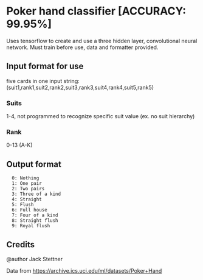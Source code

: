 # Poker hand classifier [ACCURACY: 99.95%]
Uses tensorflow to create and use a three hidden layer, convolutional neural network. Must train before use, data and formatter provided.

## Input format for use
five cards in one input string: (suit1,rank1,suit2,rank2,suit3,rank3,suit4,rank4,suit5,rank5)

### Suits
1-4, not programmed to recognize specific suit value (ex. no suit hierarchy)

### Rank
0-13 (A-K)

## Output format
      0: Nothing
      1: One pair
      2: Two pairs
      3: Three of a kind
      4: Straight
      5: Flush
      6: Full house
      7: Four of a kind
      8: Straight flush
      9: Royal flush

## Credits
@author Jack Stettner

Data from https://archive.ics.uci.edu/ml/datasets/Poker+Hand
